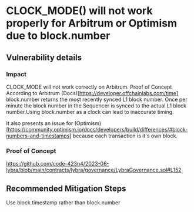 # CLOCK_MODE() will not work properly for Arbitrum or Optimism due to block.number

## Vulnerability details
### Impact
CLOCK_MODE will not work correctly on Arbitrum.
Proof of Concept
According to Arbitrum (Docs)[https://developer.offchainlabs.com/time] block.number returns the most recently synced L1 block number. Once per minute the block number in the Sequencer is synced to the actual L1 block number.Using block.number as a clock can lead to inaccurate timing.

It also presents an issue for (Optimism)[https://community.optimism.io/docs/developers/build/differences/#block-numbers-and-timestamps] because each transaction is it's own block.
### Proof of Concept
https://github.com/code-423n4/2023-06-lybra/blob/main/contracts/lybra/governance/LybraGovernance.sol#L152


## Recommended Mitigation Steps
Use block.timestamp rather than block.number